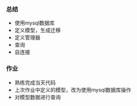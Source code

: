 ### 总结  

* 使用mysql数据库  
* 定义模型，生成迁移  
* 定义管理器  
* 查询  
* 自连接  

### 作业

* 熟练完成当天代码  
* 上次作业中定义的模型，改为使用mysql数据库操作  
* 对模型数据进行查询  
